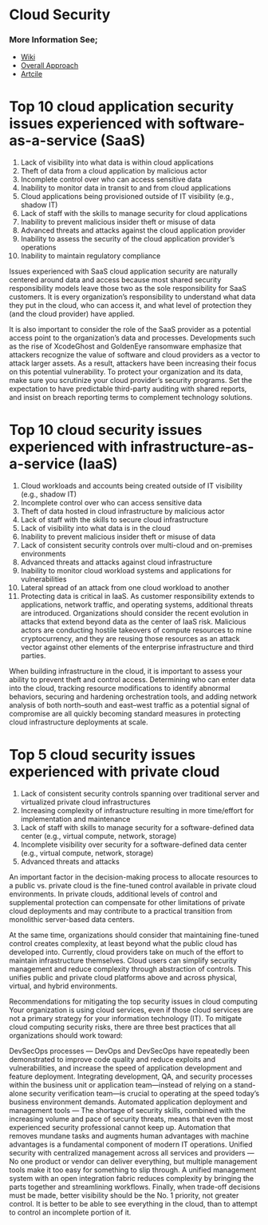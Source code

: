 # Cloud Security

### More Information See;

* [Wiki](https://en.wikipedia.org/wiki/Cloud_computing_security)
* [Overall Approach](https://www.mcafee.com/enterprise/en-us/security-awareness/cloud.html)
* [Artcile](https://phoenixnap.com/blog/what-is-cloud-security)

# Top 10 cloud application security issues experienced with software-as-a-service (SaaS)

1. Lack of visibility into what data is within cloud applications
1. Theft of data from a cloud application by malicious actor
1. Incomplete control over who can access sensitive data
1. Inability to monitor data in transit to and from cloud applications
1. Cloud applications being provisioned outside of IT visibility (e.g., shadow IT)
1. Lack of staff with the skills to manage security for cloud applications
1. Inability to prevent malicious insider theft or misuse of data
1. Advanced threats and attacks against the cloud application provider
1. Inability to assess the security of the cloud application provider’s operations
1. Inability to maintain regulatory compliance

Issues experienced with SaaS cloud application security are naturally centered around data and access because most shared security responsibility models leave those two as the sole responsibility for SaaS customers. It is every organization’s responsibility to understand what data they put in the cloud, who can access it, and what level of protection they (and the cloud provider) have applied.

It is also important to consider the role of the SaaS provider as a potential access point to the organization’s data and processes. Developments such as the rise of XcodeGhost and GoldenEye ransomware emphasize that attackers recognize the value of software and cloud providers as a vector to attack larger assets. As a result, attackers have been increasing their focus on this potential vulnerability. To protect your organization and its data, make sure you scrutinize your cloud provider’s security programs. Set the expectation to have predictable third-party auditing with shared reports, and insist on breach reporting terms to complement technology solutions.

# Top 10 cloud security issues experienced with infrastructure-as-a-service (IaaS)

1. Cloud workloads and accounts being created outside of IT visibility (e.g., shadow IT)
1. Incomplete control over who can access sensitive data
1. Theft of data hosted in cloud infrastructure by malicious actor
1. Lack of staff with the skills to secure cloud infrastructure
1. Lack of visibility into what data is in the cloud
1. Inability to prevent malicious insider theft or misuse of data
1. Lack of consistent security controls over multi-cloud and on-premises environments
1. Advanced threats and attacks against cloud infrastructure
1. Inability to monitor cloud workload systems and applications for vulnerabilities
1. Lateral spread of an attack from one cloud workload to another
1. Protecting data is critical in IaaS. As customer responsibility extends to applications, network traffic, and operating systems, additional threats are introduced. Organizations should consider the recent evolution in attacks that extend beyond data as the center of IaaS risk. Malicious actors are conducting hostile takeovers of compute resources to mine cryptocurrency, and they are reusing those resources as an attack vector against other elements of the enterprise infrastructure and third parties.

When building infrastructure in the cloud, it is important to assess your ability to prevent theft and control access. Determining who can enter data into the cloud, tracking resource modifications to identify abnormal behaviors, securing and hardening orchestration tools, and adding network analysis of both north–south and east–west traffic as a potential signal of compromise are all quickly becoming standard measures in protecting cloud infrastructure deployments at scale.

# Top 5 cloud security issues experienced with private cloud

1. Lack of consistent security controls spanning over traditional server and virtualized private cloud infrastructures
1. Increasing complexity of infrastructure resulting in more time/effort for implementation and maintenance
1. Lack of staff with skills to manage security for a software-defined data center (e.g., virtual compute, network, storage)
1. Incomplete visibility over security for a software-defined data center (e.g., virtual compute, network, storage)
1. Advanced threats and attacks

An important factor in the decision-making process to allocate resources to a public vs. private cloud is the fine-tuned control available in private cloud environments. In private clouds, additional levels of control and supplemental protection can compensate for other limitations of private cloud deployments and may contribute to a practical transition from monolithic server-based data centers.

At the same time, organizations should consider that maintaining fine-tuned control creates complexity, at least beyond what the public cloud has developed into. Currently, cloud providers take on much of the effort to maintain infrastructure themselves. Cloud users can simplify security management and reduce complexity through abstraction of controls. This unifies public and private cloud platforms above and across physical, virtual, and hybrid environments.

Recommendations for mitigating the top security issues in cloud computing
Your organization is using cloud services, even if those cloud services are not a primary strategy for your information technology (IT). To mitigate cloud computing security risks, there are three best practices that all organizations should work toward:

DevSecOps processes — DevOps and DevSecOps have repeatedly been demonstrated to improve code quality and reduce exploits and vulnerabilities, and increase the speed of application development and feature deployment. Integrating development, QA, and security processes within the business unit or application team—instead of relying on a stand-alone security verification team—is crucial to operating at the speed today’s business environment demands.
Automated application deployment and management tools — The shortage of security skills, combined with the increasing volume and pace of security threats, means that even the most experienced security professional cannot keep up. Automation that removes mundane tasks and augments human advantages with machine advantages is a fundamental component of modern IT operations.
Unified security with centralized management across all services and providers — No one product or vendor can deliver everything, but multiple management tools make it too easy for something to slip through. A unified management system with an open integration fabric reduces complexity by bringing the parts together and streamlining workflows.
Finally, when trade-off decisions must be made, better visibility should be the No. 1 priority, not greater control. It is better to be able to see everything in the cloud, than to attempt to control an incomplete portion of it.
